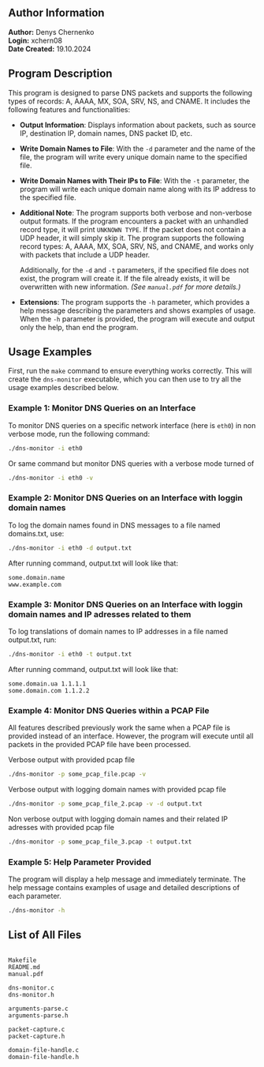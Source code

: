 ## Author Information

**Author:** Denys Chernenko  
**Login:** xchern08  
**Date Created:** 19.10.2024  

## Program Description

This program is designed to parse DNS packets and supports the following types of records: A, AAAA, MX, SOA, SRV, NS, and CNAME. It includes the following features and functionalities:

- **Output Information**: Displays information about packets, such as source IP, destination IP, domain names, DNS packet ID, etc.
- **Write Domain Names to File**: With the `-d` parameter and the name of the file, the program will write every unique domain name to the specified file.
- **Write Domain Names with Their IPs to File**: With the `-t` parameter, the program will write each unique domain name along with its IP address to the specified file.
- **Additional Note**: The program supports both verbose and non-verbose output formats. If the program encounters a packet with an unhandled record type, it will print `UNKNOWN TYPE`. If the packet does not contain a UDP header, it will simply skip it. The program supports the following record types: A, AAAA, MX, SOA, SRV, NS, and CNAME, and works only with packets that include a UDP header.

    Additionally, for the `-d` and `-t` parameters, if the specified file does not exist, the program will create it. If the file already exists, it will be overwritten with new information. *(See `manual.pdf` for more details.)*
- **Extensions**: The program supports the `-h` parameter, which provides a help message describing the parameters and shows examples of usage. When the `-h` parameter is provided, the program will execute and output only the help, than end the program.


## Usage Examples
First, run the `make` command to ensure everything works correctly. This will create the `dns-monitor` executable, which you can then use to try all the usage examples described below.



### Example 1: Monitor DNS Queries on an Interface

To monitor DNS queries on a specific network interface (here is `eth0`) in non verbose mode, run the following command:

```bash
./dns-monitor -i eth0
```

Or same command but monitor DNS queries with a verbose mode turned of
```bash
./dns-monitor -i eth0 -v
```
### Example 2: Monitor DNS Queries on an Interface with loggin domain names

To log the domain names found in DNS messages to a file named domains.txt, use:
```bash
./dns-monitor -i eth0 -d output.txt
```
After running command, output.txt will look like that:
```
some.domain.name
www.example.com
```

### Example 3: Monitor DNS Queries on an Interface with loggin domain names and IP adresses related to them

To log translations of domain names to IP addresses in a file named output.txt, run:

```bash
./dns-monitor -i eth0 -t output.txt
```

After running command, output.txt will look like that:

```
some.domain.ua 1.1.1.1
some.domain.com 1.1.2.2
```


### Example 4: Monitor DNS Queries within a PCAP File

All features described previously work the same when a PCAP file is provided instead of an interface. However, the program will execute until all packets in the provided PCAP file have been processed.

Verbose output with provided pcap file
```bash
./dns-monitor -p some_pcap_file.pcap -v
```

Verbose output with logging domain names with provided pcap file
```bash
./dns-monitor -p some_pcap_file_2.pcap -v -d output.txt
```

Non verbose output with logging domain names and their related IP adresses with provided pcap file
```bash
./dns-monitor -p some_pcap_file_3.pcap -t output.txt
```

### Example 5: Help Parameter Provided

The program will display a help message and immediately terminate. The help message contains examples of usage and detailed descriptions of each parameter.

```bash
./dns-monitor -h
```

## List of All Files

```

Makefile
README.md
manual.pdf

dns-monitor.c
dns-monitor.h

arguments-parse.c
arguments-parse.h

packet-capture.c
packet-capture.h

domain-file-handle.c
domain-file-handle.h
```
